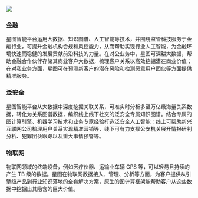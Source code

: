 ![](http://imgcache.tce.fsphere.cn/image/mc.qcloudimg.com/static/img/43aca1a258043344b2cfbb6904b85fcc/image.svg)

### 金融 

星图智能平台运用大数据、知识图谱、人工智能等技术，并围绕监管科技服务于金融行业，可提升金融机构合规和风控能力，从而帮助实现行业人工智能，为金融环境快速而稳健的发展贡献前沿科技的力量。在对公业务中，星图可深耕大数据，帮助金融合作伙伴存储其商业客户大数据，梳理客户关系以高效挖掘潜在商业价值；在对私业务方面，星图可在预测新客户的潜在风险和检测恶意用户团伙等方面提供精准服务。

### 泛安全

星图智能平台从大数据中深度挖掘关联关系，可准实时分析多至万亿级海量关系数据，转化为关系图谱数据，编织线上线下社交的泛安全专属知识图谱。结合专属的图计算引擎、机器学习技术和业务专家经验打造泛安全人工智能：线上可帮助新兴互联网公司梳理用户关系实现精准营销等，线下可有力支撑公安机关展开情报研判分析、犯罪团伙跟踪以及重大事情预警等。

### 物联网

物联网领域的终端设备，例如医疗仪器、运输业车辆 GPS 等，可以轻易且持续的产生 TB 级的数据。星图在物联网数据接入、管理、分析等方面，为客户提供从引擎级产品到行业知识落地的全套解决方案，原生的图计算框架能帮助客户从这些数据中挖掘出其隐含的巨大价值。